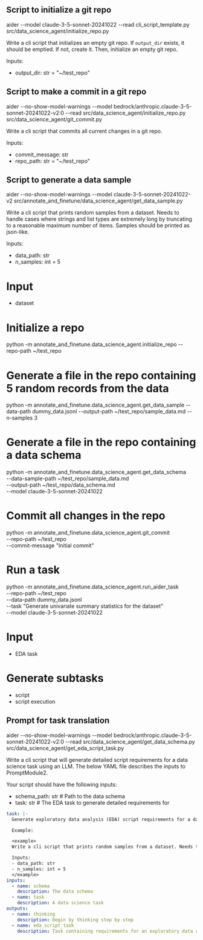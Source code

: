 ## Script to initialize a git repo

aider --model claude-3-5-sonnet-20241022 --read cli_script_template.py src/data_science_agent/initialize_repo.py

Write a cli script that initializes an empty git repo. If `output_dir` exists, it should be emptied. If not, create it. Then, initialize an empty git repo.

Inputs:

- output_dir: str = "~/test_repo"


## Script to make a commit in a git repo

aider --no-show-model-warnings --model bedrock/anthropic.claude-3-5-sonnet-20241022-v2:0 --read src/data_science_agent/initialize_repo.py src/data_science_agent/git_commit.py

Write a cli script that commits all current changes in a git repo.

Inputs:

- commit_message: str
- repo_path: str = "~/test_repo"

## Script to generate a data sample

aider --no-show-model-warnings --model claude-3-5-sonnet-20241022-v2 src/annotate_and_finetune/data_science_agent/get_data_sample.py

Write a cli script that prints random samples from a dataset. Needs to handle cases where strings and list types are extremely long by truncating to a reasonable maximum number of items. Samples should be printed as json-like.

Inputs:

- data_path: str
- n_samples: int = 5



# Input
- dataset

# Initialize a repo
python -m annotate_and_finetune.data_science_agent.initialize_repo --repo-path ~/test_repo

# Generate a file in the repo containing 5 random records from the data
python -m annotate_and_finetune.data_science_agent.get_data_sample --data-path dummy_data.jsonl --output-path ~/test_repo/sample_data.md --n-samples 3

# Generate a file in the repo containing a data schema
python -m annotate_and_finetune.data_science_agent.get_data_schema \
    --data-sample-path ~/test_repo/sample_data.md \
    --output-path ~/test_repo/data_schema.md \
    --model claude-3-5-sonnet-20241022

# Commit all changes in the repo
python -m annotate_and_finetune.data_science_agent.git_commit \
    --repo-path ~/test_repo \
    --commit-message "Initial commit"

# Run a task
python -m annotate_and_finetune.data_science_agent.run_aider_task \
    --repo-path ~/test_repo \
    --data-path dummy_data.jsonl \
    --task "Generate univariate summary statistics for the dataset" \
    --model claude-3-5-sonnet-20241022

# Input
- EDA task

# Generate subtasks
  - script
  - script execution



## Prompt for task translation

aider --no-show-model-warnings --model bedrock/anthropic.claude-3-5-sonnet-20241022-v2:0 --read src/data_science_agent/get_data_schema.py src/data_science_agent/get_eda_script_task.py

Write a cli script that will generate detailed script requirements for a data science task using an LLM. The below YAML file describes the inputs to PromptModule2.

Your script should have the following inputs:
- schema_path: str  # Path to the data schema
- task: str  # The EDA task to generate detailed requirements for

```yaml
task: |-
  Generate exploratory data analysis (EDA) script requirements for a data science task. EDA scripts should only print outputs (to be used to inform future analyses and/or write research summary documents). Script should input a single dataset (schema defined below) and may have additional command line arguments.

  Example:

  <example>
  Write a cli script that prints random samples from a dataset. Needs to handle cases where strings and list types are extremely long by truncating to a reasonable maximum number of items. Samples should be printed as json-like.

  Inputs:
  - data_path: str
  - n_samples: int = 5
  </example>
inputs:
  - name: schema
    description: The data schema
  - name: task
    description: A data science task
outputs:
  - name: thinking
    description: Begin by thinking step by step
  - name: eda_script_task
    description: Task containing requirements for an exploratory data analysis script
```